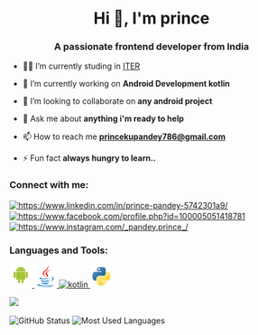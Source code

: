 <h1 align="center">Hi 👋, I'm prince</h1>
<h3 align="center">A passionate frontend developer from India</h3>

- 👨‍🎓 I’m currently studing in [ITER](https://www.soa.ac.in/iter) <br>

- 🔭 I’m currently working on **Android Development kotlin**

- 👯 I’m looking to collaborate on **any android project**

- 💬 Ask me about **anything i'm ready to help**

- 📫 How to reach me **princekupandey786@gmail.com**

- ⚡ Fun fact **always hungry to learn..**

<h3 align="left">Connect with me:</h3>
<p align="left">
<a href="linkedin.com/in/prince-kumar-pandey-5742301a9" target="blank"><img align="center" src="https://cdn.jsdelivr.net/npm/simple-icons@3.0.1/icons/linkedin.svg" alt="https://www.linkedin.com/in/prince-pandey-5742301a9/" height="30" width="40" /></a>
<a href="https://fb.com/https://www.facebook.com/profile.php?id=100005051418781" target="blank"><img align="center" src="https://cdn.jsdelivr.net/npm/simple-icons@3.0.1/icons/facebook.svg" alt="https://www.facebook.com/profile.php?id=100005051418781" height="30" width="40" /></a>
<a href="https://instagram.com/https://www.instagram.com/_pandey.prince_/" target="blank"><img align="center" src="https://cdn.jsdelivr.net/npm/simple-icons@3.0.1/icons/instagram.svg" alt="https://www.instagram.com/_pandey.prince_/" height="30" width="40" /></a>
</p>

<h3 align="left">Languages and Tools:</h3>
<p align="left"> <a href="https://developer.android.com" target="_blank"> <img src="https://raw.githubusercontent.com/devicons/devicon/master/icons/android/android-original-wordmark.svg" alt="android" width="40" height="40"/> </a> <a href="https://www.java.com" target="_blank"> <img src="https://raw.githubusercontent.com/devicons/devicon/master/icons/java/java-original.svg" alt="java" width="40" height="40"/> </a> <a href="https://kotlinlang.org" target="_blank"> <img src="https://www.vectorlogo.zone/logos/kotlinlang/kotlinlang-icon.svg" alt="kotlin" width="40" height="40"/> </a> <a href="https://www.python.org" target="_blank"> <img src="https://raw.githubusercontent.com/devicons/devicon/master/icons/python/python-original.svg" alt="python" width="40" height="40"/> </a> </p>

![](https://komarev.com/ghpvc/?username=PrincePandey1&color=green)

<img src="https://github-readme-stats.vercel.app/api?username=PrincePandey1&count_private=true&show_icons=true&theme=chartreuse-dark" alt="GitHub Status"/>
<img src = "https://github-readme-stats.vercel.app/api/top-langs/?username=PrincePandey1&show_icons=true&layout=compact&theme=chartreuse-dark" alt="Most Used Languages">
